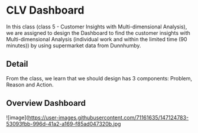
# CLV Dashboard

In this class (class 5 - Customer Insights with Multi-dimensional Analysis), 
we are assigned to design the Dashboard to find the customer insights with 
Multi-dimensional Analysis (individual work and within the limited time (90 minutes))
by using supermarket data from Dunnhumby.


## Detail
From the class, we learn that we should design has 3 components: Problem, Reason and Action.

## Overview Dashboard
![image](https://user-images.githubusercontent.com/71161635/147124783-53093fbb-996d-41a2-a169-f85ad047320b.jpg

